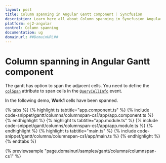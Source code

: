 ```yaml
---
layout: post
title: Column spanning in Angular Gantt component | Syncfusion
description: Learn here all about Column spanning in Syncfusion Angular Gantt component of Syncfusion Essential JS 2 and more.
platform: ej2-angular
control: Column spanning 
documentation: ug
domainurl: ##DomainURL##
---
```


# Column spanning in Angular Gantt component

The gantt has option to span the adjacent cells. You need to define the [`colSpan`](https://ej2.syncfusion.com/angular/documentation/api/gantt/queryCellInfoEventArgs/#colspan) attribute to span cells in the [`QueryCellInfo`](https://ej2.syncfusion.com/angular/documentation/api/gantt/queryCellInfoEventArgs) event.

In the following demo, **Work1**  cells have been spanned.

{% tabs %}
{% highlight ts tabtitle="app.component.ts" %}
{% include code-snippet/gantt/columns/columnspan-cs1/app/app.component.ts %}
{% endhighlight %}
{% highlight ts tabtitle="app.module.ts" %}
{% include code-snippet/gantt/columns/columnspan-cs1/app/app.module.ts %}
{% endhighlight %}
{% highlight ts tabtitle="main.ts" %}
{% include code-snippet/gantt/columns/columnspan-cs1/app/main.ts %}
{% endhighlight %}
{% endtabs %}
  
{% previewsample "page.domainurl/samples/gantt/columns/columnspan-cs1" %}